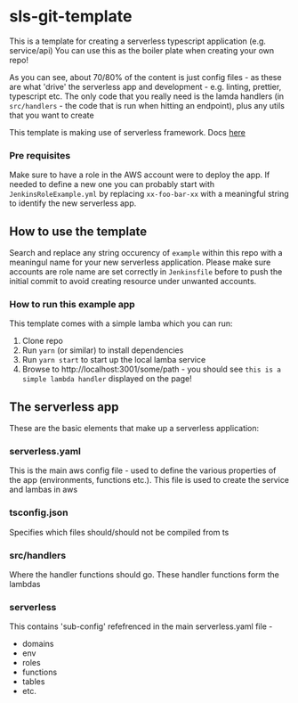# sls-git-template
This is a template for creating a serverless typescript application (e.g. service/api)
You can use this as the boiler plate when creating your own repo!

As you can see, about 70/80% of the content is just config files - as these are what
'drive' the serverless app and development - e.g. linting, prettier, typescript etc.
The only code that you really need is the lamda handlers (in `src/handlers` - the code that is run when hitting an endpoint), plus any utils that you want to create

This template is making use of serverless framework.
Docs [here](https://www.serverless.com/framework/docs/)

### Pre requisites
Make sure to have a role in the AWS account were to deploy the app.
If needed to define a new one you can probably start with `JenkinsRoleExample.yml` by replacing `xx-foo-bar-xx` with a meaningful string to identify the new serverless app.

## How to use the template
Search and replace any string occurency of `example` within this repo with a meaningul name for your new serverless application.
Please make sure accounts are role name are set correctly in `Jenkinsfile` before to push the initial commit to avoid creating resource under unwanted accounts.

### How to run this example app
This template comes with a simple lamba which you can run:
1. Clone repo
2. Run `yarn` (or similar) to install dependencies
3. Run `yarn start` to start up the local lamba service
4. Browse to http://localhost:3001/some/path - you should see `this is a simple lambda handler` displayed on the page!

## The serverless app
These are the basic elements that make up a serverless application:

### serverless.yaml
This is the main aws config file - used to define the various properties of the app
(environments, functions etc.). This file is used to create the service and lambas in aws

### tsconfig.json
Specifies which files should/should not be compiled from ts

### src/handlers
Where the handler functions should go. These handler functions form the lambdas

### serverless
This contains 'sub-config' refefrenced in the main serverless.yaml file -
- domains
- env
- roles
- functions
- tables
- etc.

